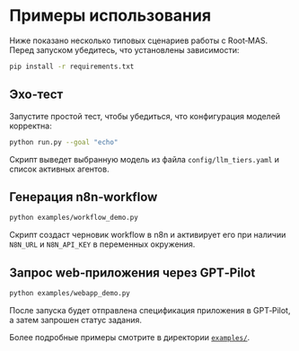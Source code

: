 # Примеры использования

Ниже показано несколько типовых сценариев работы с Root‑MAS. Перед запуском убедитесь, что установлены зависимости:

```bash
pip install -r requirements.txt
```

## Эхо‑тест

Запустите простой тест, чтобы убедиться, что конфигурация моделей корректна:

```bash
python run.py --goal "echo"
```

Скрипт выведет выбранную модель из файла `config/llm_tiers.yaml` и список активных агентов.

## Генерация n8n‑workflow

```bash
python examples/workflow_demo.py
```

Скрипт создаст черновик workflow в n8n и активирует его при наличии `N8N_URL` и `N8N_API_KEY` в переменных окружения.

## Запрос web‑приложения через GPT‑Pilot

```bash
python examples/webapp_demo.py
```

После запуска будет отправлена спецификация приложения в GPT‑Pilot, а затем запрошен статус задания.

Более подробные примеры смотрите в директории [`examples/`](../examples).
